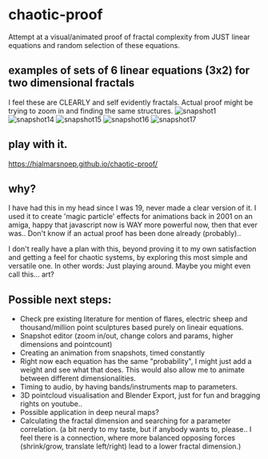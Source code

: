 # chaotic-proof
Attempt at a visual/animated proof of fractal complexity from JUST linear equations and random selection of these equations.

## examples of sets of 6 linear equations (3x2) for two dimensional fractals
I feel these are CLEARLY and self evidently fractals.
Actual proof might be trying to zoom in and finding the same structures.
![snapshot1](https://hjalmarsnoep.github.io/chaotic-proof/snapshot-images/snap001.png)
![snapshot14](https://hjalmarsnoep.github.io/chaotic-proof/snapshot-images/snap014.png)
![snapshot15](https://hjalmarsnoep.github.io/chaotic-proof/snapshot-images/snap015.png)
![snapshot16](https://hjalmarsnoep.github.io/chaotic-proof/snapshot-images/snap016.png)
![snapshot17](https://hjalmarsnoep.github.io/chaotic-proof/snapshot-images/snap017.png)

## play with it.
https://hjalmarsnoep.github.io/chaotic-proof/

## why?
I have had this in my head since I was 19, never made a clear version of it. I used it to create 'magic particle' effects for animations back in 2001 on an amiga, happy that javascript now is WAY more powerful now, then that ever was..
Don't know if an actual proof has been done already (probably)..

I don't really have a plan with this, beyond proving it to my own satisfaction and getting a feel for chaotic systems, 
by exploring this most simple and versatile one.
In other words: Just playing around. Maybe you might even call this... art?

## Possible next steps:
- Check pre existing literature for mention of flares, electric sheep and thousand/million point sculptures based purely on lineair equations.
- Snapshot editor (zoom in/out, change colors and params, higher dimensions and pointcount)
- Creating an animation from snapshots, timed constantly
- Right now each equation has the same "probability", I might just add a weight and see what that does. This would also allow me to animate between different dimensionalities.
- Timing to audio, by having bands/instruments map to parameters.
- 3D pointcloud visualisation and Blender Export, just for fun and bragging rights on youtube..
- Possible application in deep neural maps?
- Calculating the fractal dimension and searching for a parameter correlation. 
   (a bit nerdy to my taste, but if anybody wants to, please.. I feel there is a connection, where more balanced opposing forces (shrink/grow, translate left/right) lead to a lower fractal dimension.)


